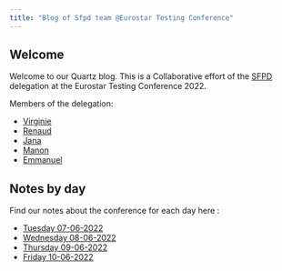 ```yaml
---
title: "Blog of Sfpd team @Eurostar Testing Conference"
---
```


## Welcome
Welcome to our Quartz blog. This is a Collaborative effort of the [SFPD](SFPD.md) delegation at the Eurostar Testing Conference 2022.

Members of the delegation:
- [Virginie](Virginie)
- [Renaud](people/Renaud.md)
- [Jana](Jana)
- [Manon](Manon)
- [Emmanuel](Emmanuel)


## Notes by day

Find our notes about the conference for each day here :

- [Tuesday 07-06-2022](Tuesday%2007-06-2022.md)
- [Wednesday 08-06-2022](Wednesday%2008-06-2022.md)
- [Thursday 09-06-2022](Thursday%2009-06-2022.md)
- [Friday 10-06-2022](Friday%2010-06-2022.md)
